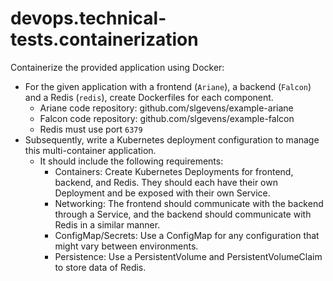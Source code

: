 # devops.technical-tests.containerization

Containerize the provided application using Docker:
  - For the given application with a frontend (`Ariane`), a backend (`Falcon`) and a Redis (`redis`), create Dockerfiles for each component.
    - Ariane code repository: github.com/slgevens/example-ariane
    - Falcon code repository: github.com/slgevens/example-falcon
    - Redis must use port `6379`
  - Subsequently, write a Kubernetes deployment configuration to manage this multi-container application. 
    - It should include the following requirements:
        - Containers: Create Kubernetes Deployments for frontend, backend, and Redis. They should each have their own Deployment and be exposed with their own Service.
        - Networking: The frontend should communicate with the backend through a Service, and the backend should communicate with Redis in a similar manner.
        - ConfigMap/Secrets: Use a ConfigMap for any configuration that might vary between environments.
        - Persistence: Use a PersistentVolume and PersistentVolumeClaim to store data of Redis.
